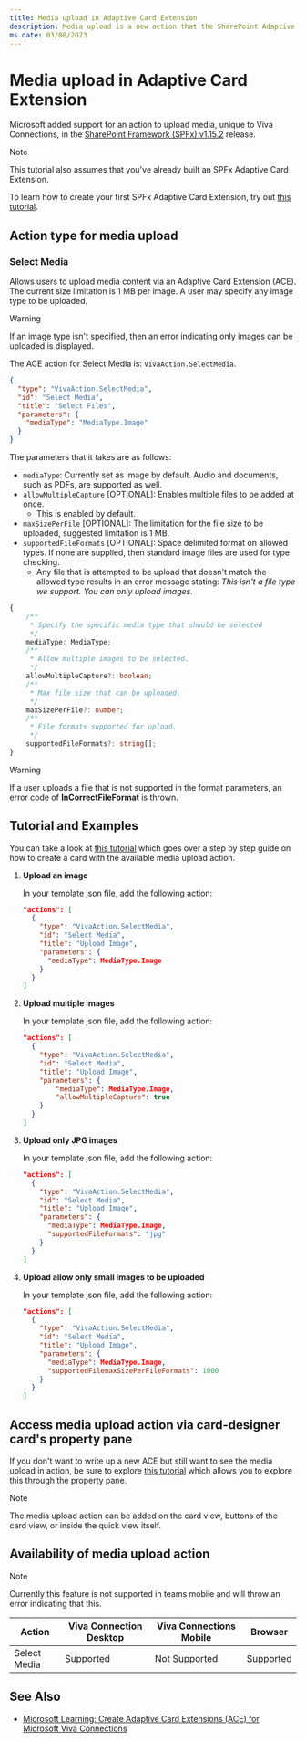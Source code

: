 ```yaml
---
title: Media upload in Adaptive Card Extension
description: Media upload is a new action that the SharePoint Adaptive Card Extension framework supports, which enables third party developers to upload data content to sharepoint.
ms.date: 03/08/2023
---
```

# Media upload in Adaptive Card Extension

Microsoft added support for an action to upload media, unique to Viva Connections, in the [SharePoint Framework (SPFx) v1.15.2](../../../../release-1.15.2.md) release.

> [!NOTE]
> This tutorial also assumes that you've already built an SPFx Adaptive Card Extension.
>
> To learn how to create your first SPFx Adaptive Card Extension, try out [this tutorial](../../../get-started/build-first-sharepoint-adaptive-card-extension.md).

## Action type for media upload

### Select Media

Allows users to upload media content via an Adaptive Card Extension (ACE). The current size limitation is 1 MB per image. A user may specify any image type to be uploaded.

> [!WARNING]
> If an image type isn't specified, then an error indicating only images can be uploaded is displayed.

The ACE action for Select Media is: `VivaAction.SelectMedia`.

```json
{
  "type": "VivaAction.SelectMedia",
  "id": "Select Media",
  "title": "Select Files",
  "parameters": {
    "mediaType": "MediaType.Image"
  }
}
```

The parameters that it takes are as follows:

- `mediaType`: Currently set as image by default. Audio and documents, such as PDFs, are supported as well.
- `allowMultipleCapture` [OPTIONAL]: Enables multiple files to be added at once.
  - This is enabled by default.
- `maxSizePerFile` [OPTIONAL]: The limitation for the file size to be uploaded, suggested limitation is 1 MB.
- `supportedFileFormats` [OPTIONAL]:  Space delimited format on allowed types. If none are supplied, then standard image files are used for type checking.
  - Any file that is attempted to be upload that doesn't match the allowed type results in an error message stating: _This isn't a file type we support. You can only upload images._

```typescript
{
    /**
     * Specify the specific media type that should be selected
     */
    mediaType: MediaType;
    /**
     * Allow multiple images to be selected.
     */
    allowMultipleCapture?: boolean;
    /**
     * Max file size that can be uploaded.
     */
    maxSizePerFile?: number;
    /**
     * File formats supported for upload.
     */
    supportedFileFormats?: string[];
}
```

> [!WARNING]
> If a user uploads a file that is not supported in the format parameters, an error code of **InCorrectFileFormat** is thrown.

## Tutorial and Examples

You can take a look at [this tutorial](./MediaUploadTutorial.md) which goes over a step by step guide on how to create a card with the available media upload action.

1. **Upload an image**

    In your template json file, add the following action:

    ```json
    "actions": [
      {
        "type": "VivaAction.SelectMedia",
        "id": "Select Media",
        "title": "Upload Image",
        "parameters": {
          "mediaType": MediaType.Image
        }
      }
    ]
    ```

1. **Upload multiple images**

    In your template json file, add the following action:

    ```json
    "actions": [
      {
        "type": "VivaAction.SelectMedia",
        "id": "Select Media",
        "title": "Upload Image",
        "parameters": {
            "mediaType": MediaType.Image,
            "allowMultipleCapture": true
        }
      }
    ]
    ```

1. **Upload only JPG images**

    In your template json file, add the following action:

    ```json
    "actions": [
      {
        "type": "VivaAction.SelectMedia",
        "id": "Select Media",
        "title": "Upload Image",
        "parameters": {
          "mediaType": MediaType.Image,
          "supportedFileFormats": "jpg"
        }
      }
    ]
    ```

1. **Upload allow only small images to be uploaded**

    In your template json file, add the following action:

    ```json
    "actions": [
      {
        "type": "VivaAction.SelectMedia",
        "id": "Select Media",
        "title": "Upload Image",
        "parameters": {
          "mediaType": MediaType.Image,
          "supportedFilemaxSizePerFileFormats": 1000
        }
      }
    ]
    ```

## Access media upload action via card-designer card's property pane

If you don't want to write up a new ACE but still want to see the media upload in action, be sure to explore [this tutorial](./MediaUploadPropertyPane.md) which allows you to explore this through the property pane.

> [!NOTE]
> The media upload action can be added on the card view, buttons of the card view, or inside the quick view itself.

## Availability of media upload action

> [!NOTE]
> Currently this feature is not supported in teams mobile and will throw an error indicating that this.

   Action    | Viva Connection Desktop | Viva Connections Mobile |  Browser
------------ | ----------------------- | ----------------------- | ---------
Select Media | Supported               | Not Supported           | Supported

## See Also

- [Microsoft Learning: Create Adaptive Card Extensions (ACE) for Microsoft Viva Connections](/training/modules/sharepoint-spfx-adaptive-card-extension-card-types)
